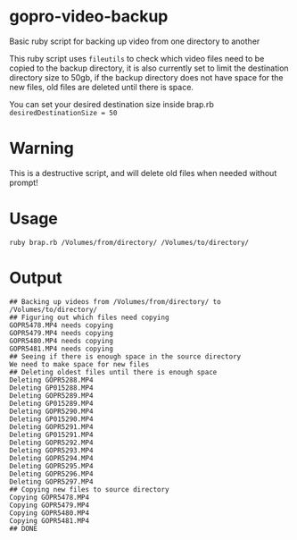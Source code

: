 # gopro-video-backup
Basic ruby script for backing up video from one directory to another

This ruby script uses `fileutils` to check which video files need to be copied to the backup directory, it is also currently set to limit the destination directory size to 50gb, if the backup directory does not have space for the new files, old files are deleted until there is space.

You can set your desired destination size inside brap.rb
`desiredDestinationSize = 50`

# Warning
This is a destructive script, and will delete old files when needed without prompt!

# Usage
`ruby brap.rb /Volumes/from/directory/ /Volumes/to/directory/`

# Output
```
## Backing up videos from /Volumes/from/directory/ to /Volumes/to/directory/
## Figuring out which files need copying
GOPR5478.MP4 needs copying
GOPR5479.MP4 needs copying
GOPR5480.MP4 needs copying
GOPR5481.MP4 needs copying
## Seeing if there is enough space in the source directory
We need to make space for new files
## Deleting oldest files until there is enough space
Deleting GOPR5288.MP4
Deleting GP015288.MP4
Deleting GOPR5289.MP4
Deleting GP015289.MP4
Deleting GOPR5290.MP4
Deleting GP015290.MP4
Deleting GOPR5291.MP4
Deleting GP015291.MP4
Deleting GOPR5292.MP4
Deleting GOPR5293.MP4
Deleting GOPR5294.MP4
Deleting GOPR5295.MP4
Deleting GOPR5296.MP4
Deleting GOPR5297.MP4
## Copying new files to source directory
Copying GOPR5478.MP4
Copying GOPR5479.MP4
Copying GOPR5480.MP4
Copying GOPR5481.MP4
## DONE
```

